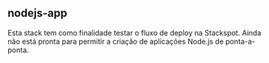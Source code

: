## nodejs-app

Esta stack tem como finalidade testar o fluxo de deploy na Stackspot. Ainda não está pronta para permitir a criação de aplicações Node.js de ponta-a-ponta.
